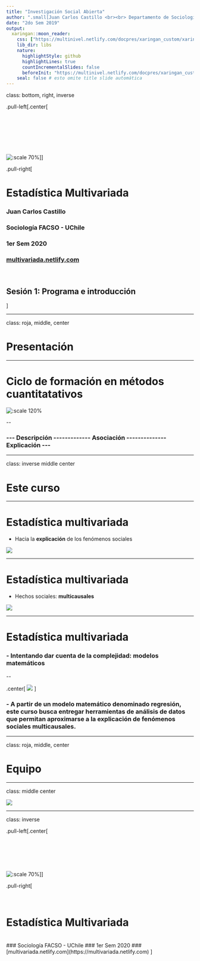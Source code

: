 ```yaml
---
title: "Investigación Social Abierta"
author: ".small[Juan Carlos Castillo <br><br> Departamento de Sociología - UCH / COES <br><br>]"
date: "2do Sem 2019"
output:
  xaringan::moon_reader:
    css: ["https://multinivel.netlify.com/docpres/xaringan_custom/xaringan-themer.css"]
    lib_dir: libs
    nature:
      highlightStyle: github
      highlightLines: true
      countIncrementalSlides: false
      beforeInit: "https://multinivel.netlify.com/docpres/xaringan_custom/macros.js"
    seal: false # esto omite title slide automática
---
```

class: bottom, right, inverse





<!---
Para correr en ATOM
- open terminal, abrir R (simplemente, R y enter)
- rmarkdown::render('static/docpres/07_interacciones/7interacciones.Rmd', 'xaringan::moon_reader')

About macros.js: permite escalar las imágenes como [scale 50%](path to image), hay si que grabar ese archivo js en el directorio.
--->

.pull-left[.center[
<br>
<br>
<br>
<br>
<br>
<br>
<br>
<br>
![:scale 70%](https://multivariada.netlify.com/img/hex_multiva.png)]]

.pull-right[
# Estadística Multivariada
### Juan Carlos Castillo
### Sociología FACSO - UChile
### 1er Sem 2020
### [multivariada.netlify.com](https://multivariada.netlify.com)


<br>

## Sesión 1: Programa e introducción

]

---
class: roja, middle, center


# Presentación


---
# Ciclo de formación en métodos cuantitatativos

![:scale 120%](ciclo.png)

--
### --- Descripción ------------- Asociación -------------- Explicación ---

---
class: inverse middle center

# Este curso

---
# Estadística multivariada

- Hacia la **explicación** de los fenómenos sociales

![](simple.png)

---
# Estadística multivariada

- Hechos sociales: **multicausales**

![](multiple.png)

---

# Estadística multivariada

### - Intentando dar cuenta de la complejidad: **modelos matemáticos**

--

.center[
![](regequation.png)
]
### - A partir de un modelo matemático denominado **regresión**, este curso busca entregar herramientas de análisis de datos que permitan aproximarse a la **explicación de fenómenos sociales multicausales**.


---
class: roja, middle, center

# Equipo
---
class: middle center

![](equipo.png)

---





class: inverse

.pull-left[.center[
<br>
<br>
<br>
<br>
<br>
<br>

![:scale 70%](https://multivariada.netlify.com/img/hex_multiva.png)]]

.pull-right[
<br>
<br>
<br>
# Estadística Multivariada
<br>
### Sociología FACSO - UChile
### 1er Sem 2020
### [multivariada.netlify.com](https://multivariada.netlify.com)
]

